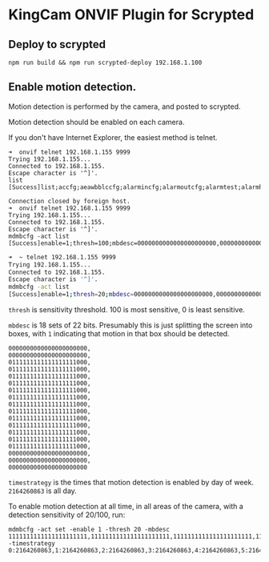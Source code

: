 # KingCam ONVIF Plugin for Scrypted

## Deploy to scrypted
`npm run build && npm run scrypted-deploy 192.168.1.100`

## Enable motion detection.

Motion detection is performed by the camera, and posted to scrypted.

Motion detection should be enabled on each camera. 

If you don't have Internet Explorer, the easiest method is telnet.

```
➜  onvif telnet 192.168.1.155 9999
Trying 192.168.1.155...
Connected to 192.168.1.155.
Escape character is '^]'.
list
[Success]list;accfg;aeawbblccfg;alarmincfg;alarmoutcfg;alarmtest;alarmhost;audiocfg;audiotestcfg;blackmargincfg;ca2aicfg;ca2host;ca2mdcfg;ca2vlcfg;ca2vmcfg;capturecfg;ca2ipconflict;ca2linkbroken;ca2diskfull;ca2diskerror;ddns9299;ddns3322;devrecordcfg;devvecfg;denoisecfg;emailcfg;ethcfg;ftpclicfg;getalarmevent;ircfg;mdcfg;mdmbcfg;nfsrecordcfg;osdcfg;osdstrcfg;osdstylecfg;portcfg;pppoecfg;roicfg;sambarecordcfg;searchfilecfg;getlog;sysctrl;timecfg;update;ntpcfg;upnpcfg;sdcard;userpasswd;veprofile;version;vicfg;vlcfg;toggle;videomaskcfg;capability;showweb;ptzcfg;checkuser;authmode;diskalarmcfg;vmaskalarmcfg;prienv;bootargs;guobiaocfg;guobiaoaddr;tslivecfg;hngscfg;jstarcfg;tutkcfg;format;mkdosfsprogbar;lensdpc;lenscs;danalecfg;danaleconf;dhcpnotify;outispadjust;

Connection closed by foreign host.
➜  onvif telnet 192.168.1.155 9999
Trying 192.168.1.155...
Connected to 192.168.1.155.
Escape character is '^]'.
mdmbcfg -act list
[Success]enable=1;thresh=100;mbdesc=0000000000000000000000,0000000000000000000000,0000000000000000000000,0000000000000000000000,0000000000000000000000,0000000000000000000000,0000000000000000000000,0000000000000000000000,0000000000000000000000,0000000000000000000000,0000000000000000000000,0000000000000000000000,0000000000000000000000,0000000000000000000000,0000000000000000000000,0000000000000000000000,0000000000000000000000,0000000000000000000000,;timestrategy=0:2164260863,1:2164260863,2:2164260863,3:2164260863,4:2164260863,5:2164260863,6:2164260863,;
```

```bash
➜  ~ telnet 192.168.1.155 9999
Trying 192.168.1.155...
Connected to 192.168.1.155.
Escape character is '^]'.
mdmbcfg -act list
[Success]enable=1;thresh=20;mbdesc=0000000000000000000000,0000000000000000000000,0111111111111111111000,0111111111111111111000,0111111111111111111000,0111111111111111111000,0111111111111111111000,0111111111111111111000,0111111111111111111000,0111111111111111111000,0111111111111111111000,0111111111111111111000,0111111111111111111000,0111111111111111111000,0111111111111111111000,0000000000000000000000,0000000000000000000000,0000000000000000000000,;timestrategy=0:2164260863,1:2164260863,2:2164260863,3:2164260863,4:2164260863,5:2164260863,6:2164260863,;
```

`thresh` is sensitivity threshold. 100 is most sensitive, 0 is least sensitive.

`mbdesc` is 18 sets of 22 bits. Presumably this is just splitting the screen into boxes, with `1` indicating that motion in that box should be detected.

```
0000000000000000000000,
0000000000000000000000,
0111111111111111111000,
0111111111111111111000,
0111111111111111111000,
0111111111111111111000,
0111111111111111111000,
0111111111111111111000,
0111111111111111111000,
0111111111111111111000,
0111111111111111111000,
0111111111111111111000,
0111111111111111111000,
0111111111111111111000,
0111111111111111111000,
0000000000000000000000,
0000000000000000000000,
0000000000000000000000
```

`timestrategy` is the times that motion detection is enabled by day of week. `2164260863` is all day.

To enable motion detection at all time, in all areas of the camera, with a detection sensitivity of 20/100, run:

```
mdmbcfg -act set -enable 1 -thresh 20 -mbdesc 1111111111111111111111,1111111111111111111111,1111111111111111111111,1111111111111111111111,1111111111111111111111,1111111111111111111111,1111111111111111111111,1111111111111111111111,1111111111111111111111,1111111111111111111111,1111111111111111111111,1111111111111111111111,1111111111111111111111,1111111111111111111111,1111111111111111111111,1111111111111111111111,1111111111111111111111,1111111111111111111111 -timestrategy 0:2164260863,1:2164260863,2:2164260863,3:2164260863,4:2164260863,5:2164260863,6:2164260863;
```